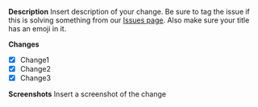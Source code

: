 **Description** Insert description of your change. Be sure to tag the issue if
this is solving something from our
[Issues page](https://github.com/ivebencrazy/favioli/issues). Also make sure
your title has an emoji in it.

**Changes**

- [x] Change1
- [x] Change2
- [x] Change3

**Screenshots** Insert a screenshot of the change
